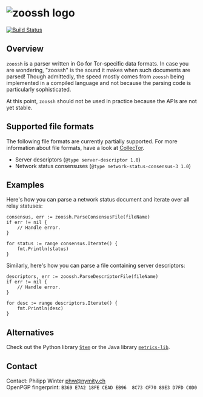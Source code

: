 ![zoossh logo](https://nullhypothesis.github.com/zoossh_logo.png)
=================================================================

[![Build Status](https://travis-ci.org/NullHypothesis/zoossh.svg?branch=master)](https://travis-ci.org/NullHypothesis/zoossh)

Overview
--------
`zoossh` is a parser written in Go for Tor-specific data formats.  In case you
are wondering, "zoossh" is the sound it makes when such documents are parsed!
Though admittedly, the speed mostly comes from `zoossh` being implemented in a
compiled language and not because the parsing code is particularly
sophisticated.

At this point, `zoossh` should not be used in practice because the APIs are not
yet stable.

Supported file formats
----------------------
The following file formats are currently partially supported.  For more
information about file formats, have a look at
[CollecTor](https://collector.torproject.org/formats.html).

* Server descriptors (`@type server-descriptor 1.0`)
* Network status consensuses (`@type network-status-consensus-3 1.0`)

Examples
--------
Here's how you can parse a network status document and iterate over all relay
statuses:

    consensus, err := zoossh.ParseConsensusFile(fileName)
    if err != nil {
        // Handle error.
    }

    for status := range consensus.Iterate() {
        fmt.Println(status)
    }

Similarly, here's how you can parse a file containing server descriptors:

    descriptors, err := zoossh.ParseDescriptorFile(fileName)
    if err != nil {
        // Handle error.
    }

    for desc := range descriptors.Iterate() {
        fmt.Println(desc)
    }

Alternatives
------------
Check out the Python library [`Stem`](https://stem.torproject.org) or the Java
library [`metrics-lib`](https://gitweb.torproject.org/metrics-lib.git).

Contact
-------
Contact: Philipp Winter <phw@nymity.ch>  
OpenPGP fingerprint: `B369 E7A2 18FE CEAD EB96  8C73 CF70 89E3 D7FD C0D0`
